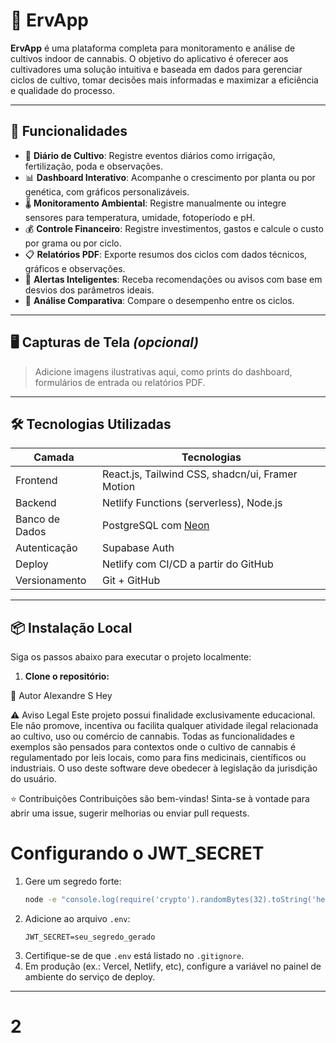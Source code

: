 # 🌱 ErvApp

**ErvApp** é uma plataforma completa para monitoramento e análise de cultivos indoor de cannabis. O objetivo do aplicativo é oferecer aos cultivadores uma solução intuitiva e baseada em dados para gerenciar ciclos de cultivo, tomar decisões mais informadas e maximizar a eficiência e qualidade do processo.

---

## 🚀 Funcionalidades

- 📘 **Diário de Cultivo**: Registre eventos diários como irrigação, fertilização, poda e observações.
- 📊 **Dashboard Interativo**: Acompanhe o crescimento por planta ou por genética, com gráficos personalizáveis.
- 🌡️ **Monitoramento Ambiental**: Registre manualmente ou integre sensores para temperatura, umidade, fotoperíodo e pH.
- 💰 **Controle Financeiro**: Registre investimentos, gastos e calcule o custo por grama ou por ciclo.
- 📋 **Relatórios PDF**: Exporte resumos dos ciclos com dados técnicos, gráficos e observações.
- 🔔 **Alertas Inteligentes**: Receba recomendações ou avisos com base em desvios dos parâmetros ideais.
- 🧬 **Análise Comparativa**: Compare o desempenho entre os ciclos.
---

## 🖥️ Capturas de Tela *(opcional)*

> Adicione imagens ilustrativas aqui, como prints do dashboard, formulários de entrada ou relatórios PDF.

---

## 🛠️ Tecnologias Utilizadas

| Camada          | Tecnologias                                                             |
|------------------|------------------------------------------------------------------------|
| Frontend         | React.js, Tailwind CSS, shadcn/ui, Framer Motion                       |
| Backend          | Netlify Functions (serverless), Node.js                                |
| Banco de Dados   | PostgreSQL com [Neon](https://neon.tech)                               |
| Autenticação     | Supabase Auth                                                          |
| Deploy           | Netlify com CI/CD a partir do GitHub                                   |
| Versionamento    | Git + GitHub                                                           |

---

## 📦 Instalação Local

Siga os passos abaixo para executar o projeto localmente:

1. **Clone o repositório:**

👤 Autor
Alexandre S Hey

⚠️ Aviso Legal
Este projeto possui finalidade exclusivamente educacional.
Ele não promove, incentiva ou facilita qualquer atividade ilegal relacionada ao cultivo, uso ou comércio de cannabis.
Todas as funcionalidades e exemplos são pensados para contextos onde o cultivo de cannabis é regulamentado por leis locais, como para fins medicinais, científicos ou industriais.
O uso deste software deve obedecer à legislação da jurisdição do usuário.


⭐ Contribuições
Contribuições são bem-vindas!
Sinta-se à vontade para abrir uma issue, sugerir melhorias ou enviar pull requests.

# Configurando o JWT_SECRET

1. Gere um segredo forte:
   ```bash
   node -e "console.log(require('crypto').randomBytes(32).toString('hex'));"
   ```
2. Adicione ao arquivo `.env`:
   ```env
   JWT_SECRET=seu_segredo_gerado
   ```
3. Certifique-se de que `.env` está listado no `.gitignore`.
4. Em produção (ex.: Vercel, Netlify, etc), configure a variável no painel de ambiente do serviço de deploy.

---

# 2